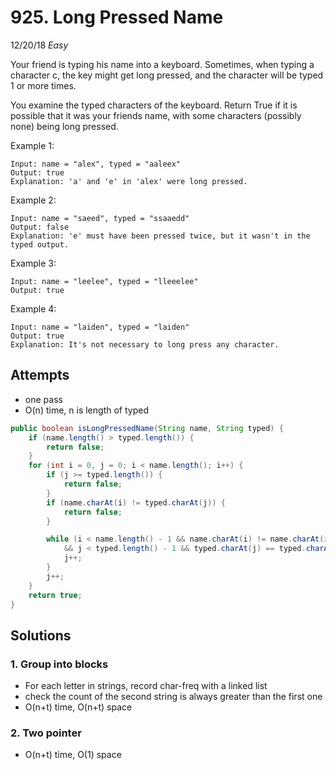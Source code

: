 # 925. Long Pressed Name
12/20/18
*Easy*

Your friend is typing his name into a keyboard.  Sometimes, when typing a character c, the key might get long pressed, and the character will be typed 1 or more times.

You examine the typed characters of the keyboard.  Return True if it is possible that it was your friends name, with some characters (possibly none) being long pressed.



Example 1:
```
Input: name = "alex", typed = "aaleex"
Output: true
Explanation: 'a' and 'e' in 'alex' were long pressed.
```
Example 2:
```
Input: name = "saeed", typed = "ssaaedd"
Output: false
Explanation: 'e' must have been pressed twice, but it wasn't in the typed output.
```
Example 3:
```
Input: name = "leelee", typed = "lleeelee"
Output: true
```
Example 4:
```
Input: name = "laiden", typed = "laiden"
Output: true
Explanation: It's not necessary to long press any character.
```

## Attempts
* one pass
* O(n) time, n is length of typed
```Java
public boolean isLongPressedName(String name, String typed) {
    if (name.length() > typed.length()) {
        return false;
    }
    for (int i = 0, j = 0; i < name.length(); i++) {
        if (j >= typed.length()) {
            return false;
        }
        if (name.charAt(i) != typed.charAt(j)) {
            return false;
        }

        while (i < name.length() - 1 && name.charAt(i) != name.charAt(i + 1)
            && j < typed.length() - 1 && typed.charAt(j) == typed.charAt(j + 1)) {
            j++;
        }
        j++;
    }
    return true;
}
```

## Solutions
### 1. Group into blocks
* For each letter in strings, record char-freq with a linked list
* check the count of the second string is always greater than the first one
* O(n+t) time, O(n+t) space

### 2. Two pointer
* O(n+t) time, O(1) space
